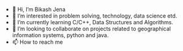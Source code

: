 - 👋 Hi, I’m Bikash Jena
- 👀 I’m interested in problem solving, technology, data science etd.
- 🌱 I’m currently learning C/C++, Data Structures and Algorithms.
- 💞️ I’m looking to collaborate on projects related to geographical information systems, python and java.
- 📫 How to reach me 

<!---
b2jena/b2jena is a ✨ special ✨ repository because its `README.md` (this file) appears on your GitHub profile.
You can click the Preview link to take a look at your changes.
--->
